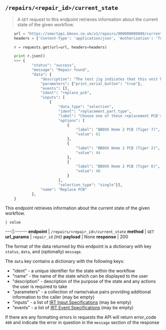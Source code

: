 ## `/repairs/<repair_id>/current_state`

> A `GET` request to this endpoint retrieves information about the current state of the given workflow. 

```python
    url = "https://smartapi.bboxx.co.uk/v1/repairs/000000000000/current_state"
    headers = {'Content-Type': 'application/json', 'Authorization': 'Token token=' + A_VALID_TOKEN}

    r = requests.get(url=url, headers=headers)

    print r.json()
    >>> {
            "status": "success",
            "message": "Repair found",
            "data": {
                "description": "The test jig indicates that this unit has a faulty PCB. Replace the PCB. Click the button below when this has been done",
                "parameters": {"print_serial_button": "true"}, 
                "events": [],
                "ident": "replace_pcb",
                "inputs": [
                    {
                        "data_type": "selection",
                        "ident": "replacement_part_type",
                        "label": "Choose one of these replacement PCB's",
                        "options": [
                            {
                                "label": "BBOXX Home 2 PCB (Tiger 7)",
                                "value": 61
                            },
                            {
                                "label": "BBOXX Home 2 PCB (Tiger 2)",
                                "value": 44
                            },
                            {
                                "label": "BBOXX Home 2 PCB (Tiger 6)",
                                "value": 48
                            }
                        ],
                        "selection_type": "single"}],
                "name": "Replace PCB"
            },
    }
```

This endpoint retrieves information about the current state of the given workflow. 

    | value 
---:|:------
__endpoint__ | `/repairs/<repair_id>/current_state`
__method__ | `GET`
__url_params__ | `repair_id` _(int)_
__payload__ | None
__response__ | 200

The format of the data returned by this endpoint is a dictionary with key `status`, `data`, and (optionally) `message`.

The `data` key contains a dictionary with the following keys:

* "ident" - a unique identifier for the state within the workflow
* "name" - the name of the state which can be displayed to the user
* "description" - description of the purpose of the state and any actions the user is required to take
* "parameters" - a collection of name/value pairs providing additional information to the caller (may be empty)
* "inputs" - a list of [IRT Input Specifications](#irt-input-specifications) (may be empty)
* "events" - a list of [IRT Event Specifications](#irt-event-specifications) (may be empty)

If there are any formatting errors in requests the API will return error_code `400` and indicate the error in question in the `message` section of the response